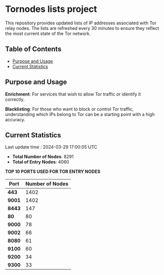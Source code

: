 # Tornodes lists project

This repository provides updated lists of IP addresses associated with Tor relay nodes. The lists are refreshed every 30 minutes to ensure they reflect the most current state of the Tor network.

## Table of Contents

- [Purpose and Usage](#purpose-and-usage)
- [Current Statistics](#current-statistics)


## Purpose and Usage

**Enrichment**: For services that wish to allow Tor traffic or identify it correctly.

**Blacklisting**: For those who want to block or control Tor traffic, understanding which IPs belong to Tor can be a starting point with a high accuracy.

## Current Statistics

Last update time : 2024-03-29 17:00:05 UTC

- **Total Number of Nodes**: 8291
- **Total of Entry Nodes**: 4060

**TOP 10 PORTS USED FOR TOR ENTRY NODES**

| **Port** | **Number of Nodes** |
|------|-----------------|
| **443**   | 1402  |
| **9001**   | 1402  |
| **8443**   | 147  |
| **80**   | 80  |
| **9000**   | 78  |
| **9002**   | 66  |
| **8080**   | 61  |
| **9100**   | 60  |
| **9200**   | 34  |
| **9300**   | 33  |


